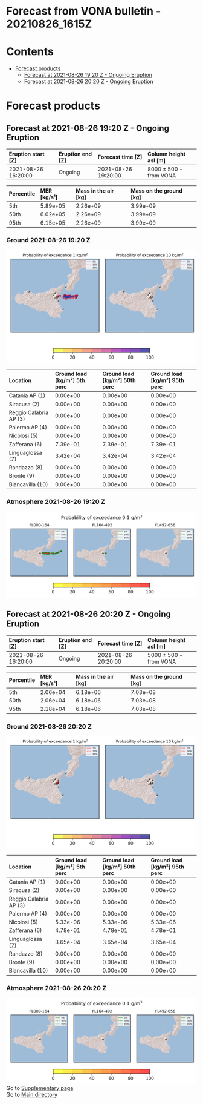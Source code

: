 
Forecast from VONA bulletin - 20210826_1615Z
============================================

Contents
========

* [Forecast products](#forecast-products)
	* [Forecast at 2021-08-26 19:20 Z - Ongoing Eruption](#forecast-at-2021-08-26-1920-z---ongoing-eruption)
	* [Forecast at 2021-08-26 20:20 Z - Ongoing Eruption](#forecast-at-2021-08-26-2020-z---ongoing-eruption)

# Forecast products

## Forecast at 2021-08-26 19:20 Z - Ongoing Eruption
  

|Eruption start [Z]|Eruption end [Z]|Forecast time [Z]|Column height asl [m]|
| :--- | :--- | :--- | :--- |
|2021-08-26 16:20:00|Ongoing|2021-08-26 19:20:00|8000 ± 500 - from VONA|
  
  

|Percentile|MER [kg/s¹]|Mass in the air [kg]|Mass on the ground [kg]|
| :--- | :--- | :--- | :--- |
|5th|5.89e+05|2.26e+09|3.99e+09|
|50th|6.02e+05|2.26e+09|3.99e+09|
|95th|6.15e+05|2.26e+09|3.99e+09|
  

### Ground 2021-08-26 19:20 Z
  
![](./figures/probability_grd_2021_08_26_1920_scenario_1_1.png)  
  
  
  
  
  
  
  
  
  

|Location|Ground load [kg/m²] 5th perc|Ground load [kg/m²] 50th perc|Ground load [kg/m²] 95th perc|
| :--- | :--- | :--- | :--- |
|Catania AP (1)|0.00e+00|0.00e+00|0.00e+00|
|Siracusa (2)|0.00e+00|0.00e+00|0.00e+00|
|Reggio Calabria AP (3)|0.00e+00|0.00e+00|0.00e+00|
|Palermo AP (4)|0.00e+00|0.00e+00|0.00e+00|
|Nicolosi (5)|0.00e+00|0.00e+00|0.00e+00|
|Zafferana (6)|7.39e-01|7.39e-01|7.39e-01|
|Linguaglossa (7)|3.42e-04|3.42e-04|3.42e-04|
|Randazzo (8)|0.00e+00|0.00e+00|0.00e+00|
|Bronte (9)|0.00e+00|0.00e+00|0.00e+00|
|Biancavilla (10)|0.00e+00|0.00e+00|0.00e+00|
  

### Atmosphere 2021-08-26 19:20 Z
  
![](./figures/probability_air_2021_08_26_1920_scenario_1_conclev_1_1.png)
## Forecast at 2021-08-26 20:20 Z - Ongoing Eruption
  

|Eruption start [Z]|Eruption end [Z]|Forecast time [Z]|Column height asl [m]|
| :--- | :--- | :--- | :--- |
|2021-08-26 16:20:00|Ongoing|2021-08-26 20:20:00|5000 ± 500 - from VONA|
  
  

|Percentile|MER [kg/s¹]|Mass in the air [kg]|Mass on the ground [kg]|
| :--- | :--- | :--- | :--- |
|5th|2.06e+04|6.18e+06|7.03e+08|
|50th|2.06e+04|6.18e+06|7.03e+08|
|95th|2.18e+04|6.18e+06|7.03e+08|
  

### Ground 2021-08-26 20:20 Z
  
![](./figures/probability_grd_2021_08_26_2020_scenario_1_2.png)  
  
  
  
  
  
  
  
  
  

|Location|Ground load [kg/m²] 5th perc|Ground load [kg/m²] 50th perc|Ground load [kg/m²] 95th perc|
| :--- | :--- | :--- | :--- |
|Catania AP (1)|0.00e+00|0.00e+00|0.00e+00|
|Siracusa (2)|0.00e+00|0.00e+00|0.00e+00|
|Reggio Calabria AP (3)|0.00e+00|0.00e+00|0.00e+00|
|Palermo AP (4)|0.00e+00|0.00e+00|0.00e+00|
|Nicolosi (5)|5.33e-06|5.33e-06|5.33e-06|
|Zafferana (6)|4.78e-01|4.78e-01|4.78e-01|
|Linguaglossa (7)|3.65e-04|3.65e-04|3.65e-04|
|Randazzo (8)|0.00e+00|0.00e+00|0.00e+00|
|Bronte (9)|0.00e+00|0.00e+00|0.00e+00|
|Biancavilla (10)|0.00e+00|0.00e+00|0.00e+00|
  

### Atmosphere 2021-08-26 20:20 Z
  
![](./figures/probability_air_2021_08_26_2020_scenario_1_conclev_1_2.png)  
Go to [Supplementary page](Supplementary_page.md)  
Go to [Main directory](https://github.com/federicapardini/Real_time_ash_forecast)